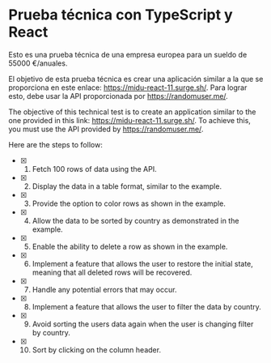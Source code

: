 # Prueba técnica con TypeScript y React

Esto es una prueba técnica de una empresa europea para un sueldo de 55000 €/anuales.

El objetivo de esta prueba técnica es crear una aplicación similar a la que se proporciona en este enlace: https://midu-react-11.surge.sh/. Para lograr esto, debe usar la API proporcionada por https://randomuser.me/.

The objective of this technical test is to create an application similar to the one provided in this link: https://midu-react-11.surge.sh/. To achieve this, you must use the API provided by https://randomuser.me/.

Here are the steps to follow:

- [x] 1. Fetch 100 rows of data using the API.
- [x] 2. Display the data in a table format, similar to the example.
- [x] 3. Provide the option to color rows as shown in the example.
- [x] 4. Allow the data to be sorted by country as demonstrated in the example.
- [x] 5. Enable the ability to delete a row as shown in the example.
- [x] 6. Implement a feature that allows the user to restore the initial state, meaning that all deleted rows will be recovered.
- [x] 7. Handle any potential errors that may occur.
- [x] 8. Implement a feature that allows the user to filter the data by country.
- [x] 9. Avoid sorting the users data again when the user is changing filter by country.
- [x] 10. Sort by clicking on the column header.
